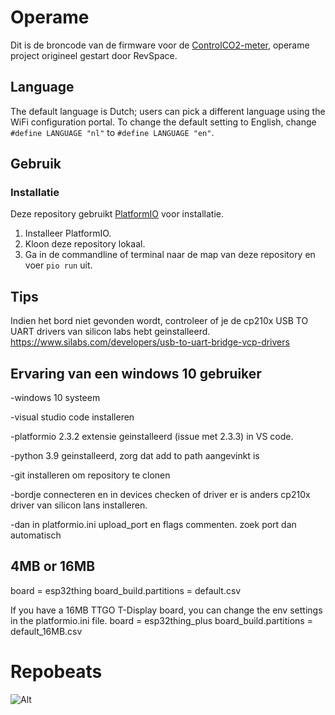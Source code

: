 # Operame

Dit is de broncode van de firmware voor de [ControlCO2-meter](https://controlco2.space), operame project origineel gestart door RevSpace.

## Language

The default language is Dutch; users can pick a different language using the
WiFi configuration portal. To change the default setting to English, change
`#define LANGUAGE "nl"` to `#define LANGUAGE "en"`.

## Gebruik

### Installatie

Deze repository gebruikt [PlatformIO](https://platformio.org/) voor installatie.

1. Installeer PlatformIO.
2. Kloon deze repository lokaal.
3. Ga in de commandline of terminal naar de map van deze repository en voer `pio run` uit.

## Tips

Indien het bord niet gevonden wordt, controleer of je de cp210x USB TO UART drivers van silicon labs hebt geinstalleerd.
https://www.silabs.com/developers/usb-to-uart-bridge-vcp-drivers
  
## Ervaring van een windows 10 gebruiker  
-windows 10 systeem

-visual studio code installeren

-platformio 2.3.2 extensie geinstalleerd (issue met 2.3.3) in VS code.

-python 3.9 geinstalleerd, zorg dat add to path aangevinkt is

-git installeren om repository te clonen

-bordje connecteren en in devices checken of driver er is anders cp210x driver van silicon lans installeren.

-dan in platformio.ini upload_port en flags commenten. zoek port dan automatisch

## 4MB or 16MB

board = esp32thing
board_build.partitions = default.csv

If you have a 16MB TTGO T-Display board, you can change the env settings in the platformio.ini file.
board = esp32thing_plus
board_build.partitions = default_16MB.csv

# Repobeats

![Alt](https://repobeats.axiom.co/api/embed/91540bb18b6216b472f7aa9f63efe239038fbd64.svg "Repobeats analytics image")
